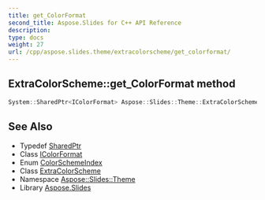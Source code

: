 ```yaml
---
title: get_ColorFormat
second_title: Aspose.Slides for C++ API Reference
description: 
type: docs
weight: 27
url: /cpp/aspose.slides.theme/extracolorscheme/get_colorformat/
---
```

## ExtraColorScheme::get_ColorFormat method




```cpp
System::SharedPtr<IColorFormat> Aspose::Slides::Theme::ExtraColorScheme::get_ColorFormat(ColorSchemeIndex index) override
```

## See Also

* Typedef [SharedPtr](../../../system/sharedptr/)
* Class [IColorFormat](../../../aspose.slides/icolorformat/)
* Enum [ColorSchemeIndex](../../../aspose.slides/colorschemeindex/)
* Class [ExtraColorScheme](../)
* Namespace [Aspose::Slides::Theme](../../)
* Library [Aspose.Slides](../../../)
